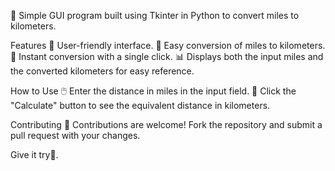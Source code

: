 🚗 Simple GUI program built using Tkinter in Python to convert miles to kilometers.

Features
🌟 User-friendly interface.
📏 Easy conversion of miles to kilometers.
🔄 Instant conversion with a single click.
📊 Displays both the input miles and the converted kilometers for easy reference.


How to Use
🖱️ Enter the distance in miles in the input field.
🔄 Click the "Calculate" button to see the equivalent distance in kilometers.

Contributing
🤝 Contributions are welcome! Fork the repository and submit a pull request with your changes.

Give it try🤩.

